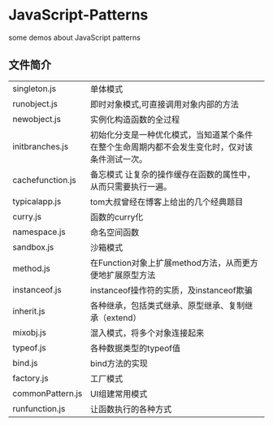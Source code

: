 JavaScript-Patterns
===================

some demos about JavaScript patterns

## 文件简介

<table>
	<tr>
		<td>singleton.js</td>
		<td>单体模式</td>
	</tr>
	<tr>
		<td>runobject.js</td>
		<td>即时对象模式,可直接调用对象内部的方法</td>
	</tr>
	<tr>
		<td>newobject.js</td>
		<td>实例化构造函数的全过程</td>
	</tr>
	<tr>
		<td>initbranches.js</td>
		<td>初始化分支是一种优化模式，当知道某个条件在整个生命周期内都不会发生变化时，仅对该条件测试一次。</td>
	</tr>
	<tr>
		<td>cachefunction.js</td>
		<td>备忘模式 让复杂的操作缓存在函数的属性中，从而只需要执行一遍。</td>
	</tr>
	<tr>
		<td>typicalapp.js</td>
		<td>tom大叔曾经在博客上给出的几个经典题目</td>
	</tr>
	<tr>
		<td>curry.js</td>
		<td>函数的curry化</td>
	</tr>
	<tr>
		<td>namespace.js</td>
		<td>命名空间函数</td>
	</tr>
	<tr>
		<td>sandbox.js</td>
		<td>沙箱模式</td>
	</tr>
	<tr>
		<td>method.js</td>
		<td>在Function对象上扩展method方法，从而更方便地扩展原型方法</td>
	</tr>
	<tr>
		<td>instanceof.js</td>
		<td>instanceof操作符的实质，及instanceof欺骗</td>
	</tr>
	<tr>
		<td>inherit.js</td>
		<td>各种继承，包括类式继承、原型继承、复制继承（extend）</td>
	</tr>
	<tr>
		<td>mixobj.js</td>
		<td>混入模式，将多个对象连接起来</td>
	</tr>
	<tr>
		<td>typeof.js</td>
		<td>各种数据类型的typeof值</td>
	</tr>
	<tr>
		<td>bind.js</td>
		<td>bind方法的实现</td>
	</tr>
	<tr>
		<td>factory.js</td>
		<td>工厂模式</td>
	</tr>
	<tr>
		<td>commonPattern.js</td>
		<td>UI组建常用模式</td>
	</tr>
	<tr>
		<td>runfunction.js</td>
		<td>让函数执行的各种方式</td>
	</tr>
</table>